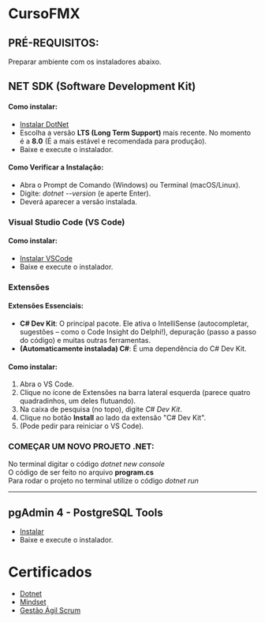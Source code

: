 # CursoFMX

## PRÉ-REQUISITOS:
Preparar ambiente com os instaladores abaixo.

## NET SDK (Software Development Kit)

#### Como instalar:
  - [Instalar DotNet](https://dotnet.microsoft.com/pt-br/download)
  - Escolha a versão **LTS (Long Term Support)** mais recente. No momento é a **8.0** (É a mais estável e recomendada para produção).
  - Baixe e execute o instalador.

#### Como Verificar a Instalação:
  - Abra o Prompt de Comando (Windows) ou Terminal (macOS/Linux).
  - Digite: *dotnet --version* (e aperte Enter).
  - Deverá aparecer a versão instalada.

### Visual Studio Code (VS Code)

#### Como instalar:
  - [Instalar VSCode](https://code.visualstudio.com/)
  - Baixe e execute o instalador.

### Extensões

#### Extensões Essenciais:
  - **C# Dev Kit**: O principal pacote. Ele ativa o IntelliSense (autocompletar, sugestões – como o Code Insight do Delphi!), depuração (passo a passo do código) e muitas outras ferramentas.
  - **(Automaticamente instalada) C#**: É uma dependência do C# Dev Kit.

#### Como instalar:
  1. Abra o VS Code.
  2. Clique no ícone de Extensões na barra lateral esquerda (parece quatro quadradinhos, um deles flutuando).
  3. Na caixa de pesquisa (no topo), digite *C# Dev Kit*.
  4. Clique no botão **Install** ao lado da extensão "C# Dev Kit".
  5. (Pode pedir para reiniciar o VS Code).

### COMEÇAR UM NOVO PROJETO .NET:

No terminal digitar o código *dotnet new console* \
O código de ser feito no arquivo **program.cs** \
Para rodar o projeto no terminal utilize o código *dotnet run* 

---

## pgAdmin 4 - PostgreSQL Tools
  - [Instalar](https://www.pgadmin.org/download/pgadmin-4-windows/)
  - Baixe e execute o instalador.
  
# Certificados
  - [Dotnet](certificados/Certificado%20FMX%20Academy_Módulo%201_Thais%20Sampaio.pdf)
  - [Mindset](certificados/Thais%20dos%20Santos%20Sampaio%20-%20Certificado%20Mindset.pdf)
  - [Gestão Ágil Scrum](certificados/Thais%20dos%20Santos%20Sampaio%20-%20Certificado%20Gestão%20Ágil%20Scrum.pdf)

